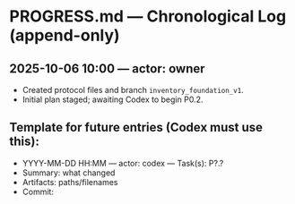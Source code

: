 # PROGRESS.md — Chronological Log (append-only)

## 2025-10-06 10:00 — actor: owner
- Created protocol files and branch `inventory_foundation_v1`.
- Initial plan staged; awaiting Codex to begin P0.2.

## Template for future entries (Codex must use this):
- YYYY-MM-DD HH:MM — actor: codex — Task(s): P?.?
- Summary: what changed
- Artifacts: paths/filenames
- Commit: <conventional title>
